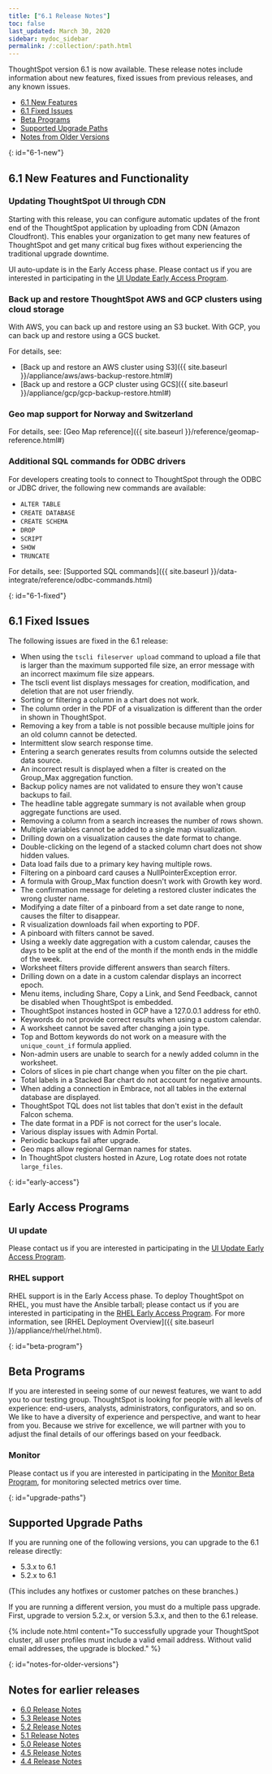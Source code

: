 ```yaml
---
title: ["6.1 Release Notes"]
toc: false
last_updated: March 30, 2020
sidebar: mydoc_sidebar
permalink: /:collection/:path.html
---
```


ThoughtSpot version 6.1 is now available. These release notes include information about new features,
fixed issues from previous releases, and any known issues.

* [6.1 New Features](#6-new)
* [6.1 Fixed Issues](#6-fixed)
* [Beta Programs](#beta-program)
* [Supported Upgrade Paths](#upgrade-paths)
* [Notes from Older Versions](#notes-for-older-versions)

{: id="6-1-new"}
## 6.1 New Features and Functionality

### Updating ThoughtSpot UI through CDN

Starting with this release, you can configure automatic updates of the front end of the ThoughtSpot application by uploading from CDN (Amazon Cloudfront). This enables your organization to get many new features of ThoughtSpot and get many critical bug fixes without experiencing the traditional upgrade downtime.

UI auto-update is in the Early Access phase. Please contact us if you are interested in participating in the <a href="mailto:early_access@thoughtspot.com?subject=UI%20Update%20Early%20Access%20Program%20Request" target="_blank">UI Update Early Access Program</a>.

### Back up and restore ThoughtSpot AWS and GCP clusters using cloud storage

With AWS, you can back up and restore using an S3 bucket. With GCP, you can back up and restore using a GCS bucket.

For details, see:
- [Back up and restore an AWS cluster using S3]({{ site.baseurl }}/appliance/aws/aws-backup-restore.html#)
- [Back up and restore a GCP cluster using GCS]({{ site.baseurl }}/appliance/gcp/gcp-backup-restore.html#)

### Geo map support for Norway and Switzerland

For details, see: [Geo Map reference]({{ site.baseurl }}/reference/geomap-reference.html#)

### Additional SQL commands for ODBC drivers

For developers creating tools to connect to ThoughtSpot through the ODBC or JDBC driver, the following new commands are available:

- `ALTER TABLE`
- `CREATE DATABASE`
- `CREATE SCHEMA`
- `DROP`
- `SCRIPT`
- `SHOW`
- `TRUNCATE`

For details, see: [Supported SQL commands]({{ site.baseurl }}/data-integrate/reference/odbc-commands.html)

{: id="6-1-fixed"}
## 6.1 Fixed Issues

The following issues are fixed in the 6.1 release:

  - When using the `tscli fileserver upload` command to upload a file that is larger than the maximum supported file size, an error message with an incorrect maximum file size appears.
  - The tscli event list displays messages for creation, modification, and deletion that are not user friendly.
  - Sorting or filtering a column in a chart does not work.
  - The column order in the PDF of a visualization is different than the order in shown in ThoughtSpot.
  - Removing a key from a table is not possible because multiple joins for an old column cannot be detected.
  - Intermittent slow search response time.
  - Entering a search generates results from columns outside the selected data source.
  - An incorrect result is displayed when a filter is created on the Group_Max aggregation function.
  - Backup policy names are not validated to ensure they won't cause backups to fail.
  - The headline table aggregate summary is not available when group aggregate functions are used.
  - Removing a column from a search increases the number of rows shown.
  - Multiple variables cannot be added to a single map visualization.
  - Drilling down on a visualization causes the date format to change.
  - Double-clicking on the legend of a stacked column chart does not show hidden values.
  - Data load fails due to a primary key having multiple rows.
  - Filtering on a pinboard card causes a NullPointerException error.
  - A formula with Group_Max function doesn't work with Growth key word.
  - The confirmation message for deleting a restored cluster indicates the wrong cluster name.
  - Modifying a date filter of a pinboard from a set date range to none, causes the filter to disappear.
  - R visualization downloads fail when exporting to PDF.
  - A pinboard with filters cannot be saved.
  - Using a weekly date aggregation with a custom calendar, causes the days to be split at the end of the month if the month ends in the middle of the week.
  - Worksheet filters provide different answers than search filters.
  - Drilling down on a date in a custom calendar displays an incorrect epoch.
  - Menu items, including Share, Copy a Link, and Send Feedback, cannot be disabled when ThoughtSpot is embedded.
  - ThoughtSpot instances hosted in GCP have a 127.0.0.1 address for eth0.
  - Keywords do not provide correct results when using a custom calendar.
  - A worksheet cannot be saved after changing a join type.
  - Top and Bottom keywords do not work on a measure with the `unique_count_if` formula applied.
  - Non-admin users are unable to search for a newly added column in the worksheet.
  - Colors of slices in pie chart change when you filter on the pie chart.
  - Total labels in a Stacked Bar chart do not account for negative amounts.
  - When adding a connection in Embrace, not all tables in the external database are displayed.
  - ThoughtSpot TQL does not list tables that don't exist in the default Falcon schema.
  - The date format in a PDF is not correct for the user's locale.
  - Various display issues with Admin Portal.
  - Periodic backups fail after upgrade.
  - Geo maps allow regional German names for states.
  - In ThoughtSpot clusters hosted in Azure, Log rotate does not rotate `large_files`.

{: id="early-access"}
## Early Access Programs

### UI update

Please contact us if you are interested in participating in the <a href="mailto:early_access@thoughtspot.com?subject=UI%20Update%20Early%20Access%20Program%20Request" target="_blank">UI Update Early Access Program</a>.

### RHEL support
RHEL support is in the Early Access phase. To deploy ThoughtSpot on RHEL, you must have the Ansible tarball; please contact us if you are interested in participating in the <a href="mailto:early_access@thoughtspot.com?subject=RHEL%20Early%20Access%20Program%20Request" target="_blank">RHEL Early Access Program</a>. For more information, see [RHEL Deployment Overview]({{ site.baseurl }}/appliance/rhel/rhel.html).

{: id="beta-program"}
## Beta Programs

If you are interested in seeing some of our newest features, we want to add you to our testing group. ThoughtSpot is looking for people with all levels of experience: end-users, analysts, administrators, configurators, and so on.
We like to have a diversity of experience and perspective, and want to hear from you. Because we strive for excellence, we will partner with you to adjust the final details of our offerings based on your feedback.

### Monitor

Please contact us if you are interested in participating in the <a href="mailto:BetaProgram@thoughtspot.com?subject=Monitor%20Beta%20Program%20Request" target="_blank">Monitor Beta Program</a>, for monitoring selected metrics over time.

{: id="upgrade-paths"}
## Supported Upgrade Paths

If you are running one of the following versions, you can upgrade to the 6.1 release
directly:

* 5.3.x to 6.1
* 5.2.x to 6.1

(This includes any hotfixes or customer patches on these branches.)

If you are running a different version, you must do a multiple pass upgrade.
First, upgrade to version 5.2.x, or version 5.3.x, and then to the 6.1 release.

{% include note.html content="To successfully upgrade your ThoughtSpot cluster, all user profiles must include a valid email address. Without valid email addresses, the upgrade is blocked." %}

{: id="notes-for-older-versions"}
## Notes for earlier releases

* [6.0 Release Notes](/6.0/pdf/ThoughtSpot_Release_Notes_6.0.pdf)
* [5.3 Release Notes](/5.3/pdf/ThoughtSpot_Release_Notes_5.3.pdf)
* [5.2 Release Notes](/5.2/pdf/ThoughtSpot_Release_Notes_5.2.pdf)
* [5.1 Release Notes](/5.1/pdf/ThoughtSpot_Release_Notes_5.1.pdf)
* [5.0 Release Notes](/5.0/pdf/ThoughtSpot_Release_Notes_5.0.pdf)
* [4.5 Release Notes](/4.5/pdf/ThoughtSpot_Release_Notes_4.5.pdf)
* [4.4 Release Notes](/4.4/pdf/ThoughtSpot_Release_Notes_4.4.pdf)
